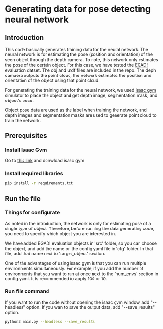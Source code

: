 # Generating data for pose detecting neural network 


## Introduction
This code basically generates training data for the neural network.
The neural network is for estimating the pose (position and orientation) of the seen object through the depth camera.
To note, this network only estimates  the pose of the certain object. For this case, we have tested the [EGAD!](https://github.com/dougsm/egad) evaluation datset. The obj and urdf files are included in the repo.
The deph camaera outputs the point cloud, the network estimates the position and orientation of the object using that point cloud.

For generating the training data for the neural network, we used [isaac gym](https://developer.nvidia.com/isaac-gym) simulator to place the object and get depth image, segmentation mask, and object's pose.

Object pose data are used as the label when training the network, and depth images and segmentation masks are used to generate point cloud to train the network.


## Prerequisites

### Install Isaac Gym

Go to [this link](https://developer.nvidia.com/isaac-gym) and donwload isaac gym

### Install required libraries

```bash
pip install -r requirements.txt
```
## Run the file
### Things for configurate

As noted in the introduction, the network is only for estimating pose of a single type of object. 
Therefore, before running the data generating code, you need to specify which object you are interested in.

We have added EGAD! evaluation objects in 'src' folder, so you can choose the object, and add the name on the config.yaml file in 'cfg' folder. In that file, add that name next to 'target_object' section.

One of the advantages of using isaac gym is that you can run multiple environments simultaneously. For example, if you add the number of environments that you want to run at once next to the 'num_envs' section in config.yaml.
It is recommended to apply 100 or 10.

### Run file command
If you want to run the code without opening the isaac gym window, add "--headless" option.
If you wan to save the output data, add "--save_results" option.

```bash
python3 main.py --headless --save_results
```
